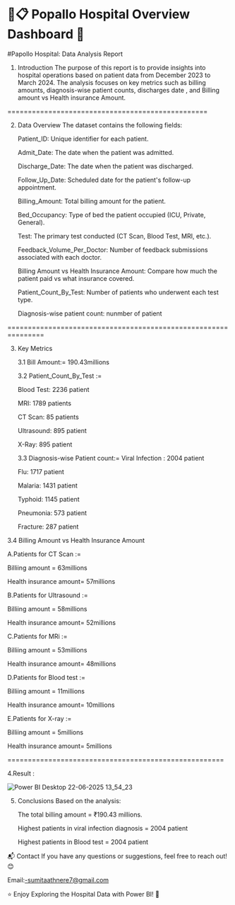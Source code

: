 # 🏥📋 Popallo Hospital Overview Dashboard 🧾

#Papollo Hospital: Data Analysis Report

1. Introduction
The purpose of this report is to provide insights into hospital operations based on patient data from December 2023 to March 2024.
The analysis focuses on key metrics such as billing amounts, diagnosis-wise patient counts, discharges date , and Billing amount vs Health insurance Amount.

=================================================

2. Data Overview
   The dataset contains the following fields:

   Patient_ID: Unique identifier for each patient.

   Admit_Date: The date when the patient was admitted.

   Discharge_Date: The date when the patient was discharged.

   Follow_Up_Date:	Scheduled date for the patient's follow-up appointment.

   Billing_Amount: Total billing amount for the patient.

   Bed_Occupancy: Type of bed the patient occupied (ICU, Private, General).

   Test: The primary test conducted (CT Scan, Blood Test, MRI, etc.).

   Feedback_Volume_Per_Doctor: Number of feedback submissions associated with each doctor.

   Billing Amount vs Health Insurance Amount: Compare how much the patient paid vs what insurance covered.

   Patient_Count_By_Test: Number of patients who underwent each test type.

   Diagnosis-wise patient count: nunmber of patient 

===============================================================

3. Key Metrics
   
   3.1 Bill Amount:= 190.43millions

   
   3.2 Patient_Count_By_Test :=
 
   Blood Test: 2236 patient
 
   MRI: 1789 patients
 
   CT Scan: 85 patients
 
   Ultrasound: 895 patient
 
   X-Ray: 895 patient

   3.3 Diagnosis-wise Patient count:=
    Viral Infection : 2004 patient

    Flu: 1717 patient
   
    Malaria: 1431 patient

   Typhoid: 1145 patient
   
    Pneumonia: 573 patient
   
    Fracture: 287 patient

  3.4 Billing Amount vs Health Insurance Amount
  
  A.Patients for CT Scan :=
  
  Billiing amount = 63millions
  
  Health insurance amount= 57millions
  

  B.Patients for Ultrasound :=
  
  Billiing amount = 58millions
  
  Health insurance amount= 52millions

  C.Patients for MRi :=
  
  Billiing amount = 53millions
  
  Health insurance amount= 48millions
  

D.Patients for Blood test :=

  Billiing amount = 11millions
  
  Health insurance amount= 10millions
  

E.Patients for X-ray :=

  Billiing amount = 5millions
  
  Health insurance amount= 5millions
  
=====================================================

4.Result : 

![Power BI Desktop 22-06-2025 13_54_23](https://github.com/user-attachments/assets/5339cc5c-cd7d-458a-afbf-3b2236b2ebb0)


5. Conclusions
Based on the analysis:

   The total billing amount =  ₹190.43 millions.

   Highest patients in viral infection diagnosis = 2004 patient

   Highest patients in Blood test = 2004 patient



📬 Contact
If you have any questions or suggestions, feel free to reach out! 😊

Email:-sumitaathnere7@gmail.com

⭐ Enjoy Exploring the Hospital Data with Power BI! 🚀

  
